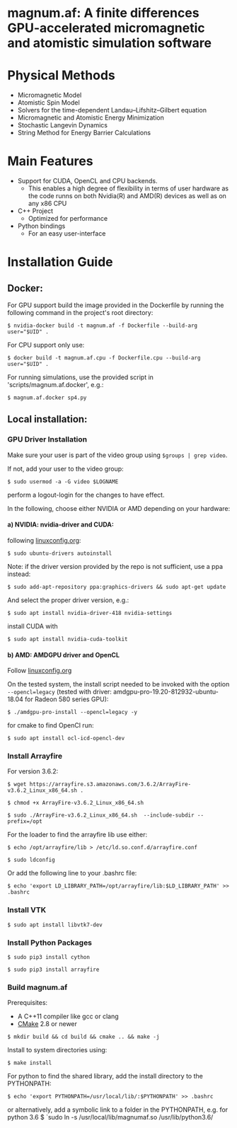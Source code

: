 magnum.af: A finite differences GPU-accelerated micromagnetic and atomistic simulation software
=====
# Physical Methods
* Micromagnetic Model
* Atomistic Spin Model
* Solvers for the time-dependent Landau–Lifshitz–Gilbert equation
* Micromagnetic and Atomistic Energy Minimization
* Stochastic Langevin Dynamics
* String Method for Energy Barrier Calculations


# Main Features
* Support for CUDA, OpenCL and CPU backends.
  * This enables a high degree of flexibility in terms of user hardware as the
    code runns on both Nvidia(R) and AMD(R) devices as well as on any x86 CPU
* C++ Project
  * Optimized for performance
* Python bindings
  * For an easy user-interface

# Installation Guide
## Docker:
For GPU support build the image provided in the Dockerfile by running the following command in the project's root directory:

`$ nvidia-docker build -t magnum.af -f Dockerfile --build-arg user="$UID" .`

For CPU support only use:

`$ docker build -t magnum.af.cpu -f Dockerfile.cpu --build-arg user="$UID" .`

For running simulations, use the provided script in 'scripts/magnum.af.docker', e.g.:

`$ magnum.af.docker sp4.py`

## Local installation:

### GPU Driver Installation

Make sure your user is part of the video group using `$groups | grep video`. 

If not, add your user to the video group:

`$ sudo usermod -a -G video $LOGNAME`

perform a logout-login for the changes to have effect.

In the following, choose either NVIDIA or AMD depending on your hardware:

#### a) NVIDIA: nvidia-driver and CUDA:
following [linuxconfig.org](https://linuxconfig.org/how-to-install-the-nvidia-drivers-on-ubuntu-18-04-bionic-beaver-linux):

`$ sudo ubuntu-drivers autoinstall`

Note:
if the driver version provided by the repo is not sufficient, use a ppa instead:

`$ sudo add-apt-repository ppa:graphics-drivers && sudo apt-get update`

And select the proper driver version, e.g.:

`$ sudo apt install nvidia-driver-418 nvidia-settings`


install CUDA with

`$ sudo apt install nvidia-cuda-toolkit`

#### b) AMD: AMDGPU driver and OpenCL
Follow [linuxconfig.org](https://linuxconfig.org/how-to-install-the-latest-amd-radeon-drivers-on-ubuntu-18-04-bionic-beaver-linux)

On the tested system, the install script needed to be invoked with the option `--opencl=legacy`
(tested with driver: amdgpu-pro-19.20-812932-ubuntu-18.04 for Radeon 580 series GPU):

`$ ./amdgpu-pro-install --opencl=legacy -y`

for cmake to find OpenCl run:

`$ sudo apt install ocl-icd-opencl-dev`

### Install Arrayfire
 For version 3.6.2:

`$ wget https://arrayfire.s3.amazonaws.com/3.6.2/ArrayFire-v3.6.2_Linux_x86_64.sh .`

`$ chmod +x ArrayFire-v3.6.2_Linux_x86_64.sh`

`$ sudo ./ArrayFire-v3.6.2_Linux_x86_64.sh  --include-subdir --prefix=/opt`

For the loader to find the arrayfire lib use either:

`$ echo /opt/arrayfire/lib > /etc/ld.so.conf.d/arrayfire.conf`

`$ sudo ldconfig`

Or add the following line to your .bashrc file:

`$ echo 'export LD_LIBRARY_PATH=/opt/arrayfire/lib:$LD_LIBRARY_PATH' >> .bashrc`

### Install VTK
`$ sudo apt install libvtk7-dev`

### Install Python Packages
`$ sudo pip3 install cython`

`$ sudo pip3 install arrayfire`

### Build magnum.af
Prerequisites:
* A C++11 compiler like gcc or clang
* [CMake](http://www.cmake.org) 2.8 or newer

`$ mkdir build && cd build && cmake .. && make -j`

Install to system directories using:

`$ make install`

For python to find the shared library, add the install directory to the PYTHONPATH:

`$ echo 'export PYTHONPATH=/usr/local/lib/:$PYTHONPATH' >> .bashrc`

or alternatively, add a symbolic link to a folder in the PYTHONPATH, e.g. for python 3.6
$ `sudo ln -s /usr/local/lib/magnumaf.so /usr/lib/python3.6/
